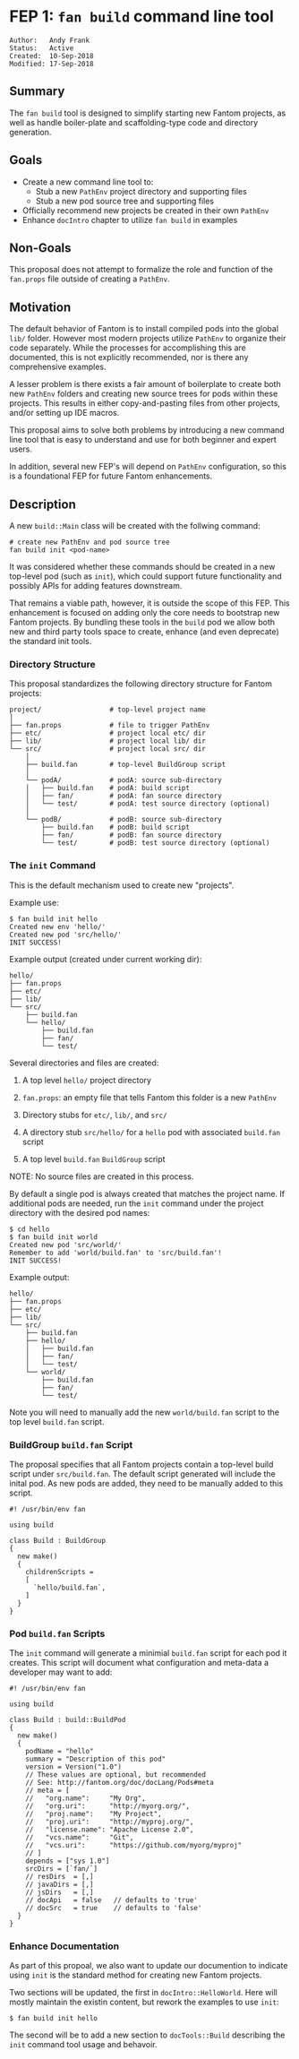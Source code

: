 # FEP 1: `fan build` command line tool

    Author:   Andy Frank
    Status:   Active
    Created:  10-Sep-2018
    Modified: 17-Sep-2018

## Summary

The `fan build` tool is designed to simplify starting new Fantom projects, as
well as handle boiler-plate and scaffolding-type code and directory generation.

## Goals

 * Create a new command line tool to:
    - Stub a new `PathEnv` project directory and supporting files
    - Stub a new pod source tree and supporting files
 * Officially recommend new projects be created in their own `PathEnv`
 * Enhance `docIntro` chapter to utilize `fan build` in examples

## Non-Goals

This proposal does not attempt to formalize the role and function of the
`fan.props` file outside of creating a `PathEnv`.

## Motivation

The default behavior of Fantom is to install compiled pods into the global
`lib/` folder. However most modern projects utilize `PathEnv` to organize their
code separately. While the processes for accomplishing this are documented,
this is not explicitly recommended, nor is there any comprehensive examples.

A lesser problem is there exists a fair amount of boilerplate to create both
new `PathEnv` folders and creating new source trees for pods within these
projects. This results in either copy-and-pasting files from other projects,
and/or setting up IDE macros.

This proposal aims to solve both problems by introducing a new command line
tool that is easy to understand and use for both beginner and expert users.

In addition, several new FEP's will depend on `PathEnv` configuration, so this
is a foundational FEP for future Fantom enhancements.

## Description

A new `build::Main` class will be created with the follwing command:

    # create new PathEnv and pod source tree
    fan build init <pod-name>

It was considered whether these commands should be created in a new top-level
pod (such as `init`), which could support future functionality and possibly
APIs for adding features downstream.

That remains a viable path, however, it is outside the scope of this FEP. This
enhancement is focused on adding only the core needs to bootstrap new Fantom
projects. By bundling these tools in the `build` pod we allow both new and
third party tools space to create, enhance (and even deprecate) the standard
init tools.

### Directory Structure

This proposal standardizes the following directory structure for Fantom
projects:

    project/                 # top-level project name
    │
    ├── fan.props            # file to trigger PathEnv
    ├── etc/                 # project local etc/ dir
    ├── lib/                 # project local lib/ dir
    └── src/                 # project local src/ dir
        │
        ├── build.fan        # top-level BuildGroup script
        │
        └── podA/            # podA: source sub-directory
        │   ├── build.fan    # podA: build script
        │   ├── fan/         # podA: fan source directory
        │   └── test/        # podA: test source directory (optional)
        │
        └── podB/            # podB: source sub-directory
            ├── build.fan    # podB: build script
            ├── fan/         # podB: fan source directory
            └── test/        # podB: test source directory (optional)


### The `init` Command

This is the default mechanism used to create new "projects".

Example use:

    $ fan build init hello
    Created new env 'hello/'
    Created new pod 'src/hello/'
    INIT SUCCESS!

Example output (created under current working dir):

    hello/
    ├── fan.props
    ├── etc/
    ├── lib/
    └── src/
        ├── build.fan
        └── hello/
            ├── build.fan
            ├── fan/
            └── test/

Several directories and files are created:

 1. A top level `hello/` project directory

 2. `fan.props`: an empty file that tells Fantom this folder is a new `PathEnv`

 3. Directory stubs for `etc/`, `lib/`, and `src/`

 4. A directory stub `src/hello/` for a `hello` pod with associated `build.fan` script

 5. A top level `build.fan` `BuildGroup` script

NOTE: No source files are created in this process.

By default a single pod is always created that matches the project name.  If
additional pods are needed, run the `init` command under the project directory
with the desired pod names:

    $ cd hello
    $ fan build init world
    Created new pod 'src/world/'
    Remember to add 'world/build.fan' to 'src/build.fan'!
    INIT SUCCESS!

Example output:

    hello/
    ├── fan.props
    ├── etc/
    ├── lib/
    └── src/
        ├── build.fan
        ├── hello/
        │   ├── build.fan
        │   ├── fan/
        │   └── test/
        └── world/
            ├── build.fan
            ├── fan/
            └── test/

Note you will need to manually add the new `world/build.fan` script to the top
level `build.fan` script.

### BuildGroup `build.fan` Script

The proposal specifies that all Fantom projects contain a top-level build
script under `src/build.fan`.  The default script generated will include the
inital pod.  As new pods are added, they need to be manually added to this
script.

```fantom
#! /usr/bin/env fan

using build

class Build : BuildGroup
{
  new make()
  {
    childrenScripts =
    [
      `hello/build.fan`,
    ]
  }
}
```

### Pod `build.fan` Scripts

The `init` command will generate a minimial `build.fan` script for each pod it
creates.  This script will document what configuration and meta-data a
developer may want to add:

```fantom
#! /usr/bin/env fan

using build

class Build : build::BuildPod
{
  new make()
  {
    podName = "hello"
    summary = "Description of this pod"
    version = Version("1.0")
    // These values are optional, but recommended
    // See: http://fantom.org/doc/docLang/Pods#meta
    // meta = [
    //   "org.name":     "My Org",
    //   "org.uri":      "http://myorg.org/",
    //   "proj.name":    "My Project",
    //   "proj.uri":     "http://myproj.org/",
    //   "license.name": "Apache License 2.0",
    //   "vcs.name":     "Git",
    //   "vcs.uri":      "https://github.com/myorg/myproj"
    // ]
    depends = ["sys 1.0"]
    srcDirs = [`fan/`]
    // resDirs  = [,]
    // javaDirs = [,]
    // jsDirs   = [,]
    // docApi   = false   // defaults to 'true'
    // docSrc   = true    // defaults to 'false'
  }
}
```

### Enhance Documentation

As part of this propoal, we also want to update our documention to indicate
using `init` is the standard method for creating new Fantom projects.

Two sections will be updated, the first in `docIntro::HelloWorld`.  Here will
mostly maintain the existin content, but rework the examples to use `init`:

    $ fan build init hello

The second will be to add a new section to `docTools::Build` describing the
`init` command tool usage and behavoir.
